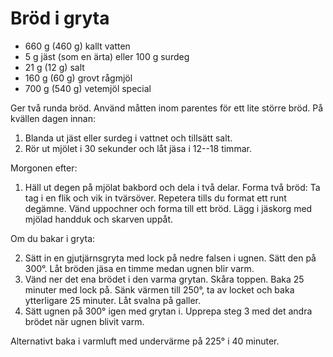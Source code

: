 # Bröd i gryta

-   660 g (460 g) kallt vatten
-   5 g jäst (som en ärta) eller 100 g surdeg
-   21 g (12 g) salt
-   160 g (60 g) grovt rågmjöl
-   700 g (540 g) vetemjöl special

Ger två runda bröd. Använd måtten inom parentes för ett lite större bröd.
På kvällen dagen innan:

1.  Blanda ut jäst eller surdeg i vattnet och tillsätt salt.
2.  Rör ut mjölet i 30 sekunder och låt jäsa i 12--18 timmar.

Morgonen efter:

1.  Häll ut degen på mjölat bakbord och dela i två delar. Forma två
    bröd: Ta tag i en flik och vik in tvärsöver. Repetera tills du
    format ett runt degämne. Vänd uppochner och forma till ett bröd.
    Lägg i jäskorg med mjölad handduk och skarven uppåt.

Om du bakar i gryta:

2.  Sätt in en gjutjärnsgryta med lock på nedre falsen i ugnen. Sätt den
    på 300°. Låt bröden jäsa en timme medan ugnen blir varm.
3.  Vänd ner det ena brödet i den varma grytan. Skåra toppen. Baka 25
    minuter med lock på. Sänk värmen till 250°, ta av locket och
    baka ytterligare 25 minuter. Låt svalna på galler.
4.  Sätt ugnen på 300° igen med grytan i. Upprepa steg 3 med det
    andra brödet när ugnen blivit varm.

Alternativt baka i varmluft med undervärme på 225° i 40 minuter.
